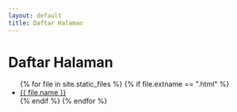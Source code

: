 ```yaml
---
layout: default
title: Daftar Halaman
---
```


<h1>Daftar Halaman</h1>

<ul>
{% for file in site.static_files %}
    {% if file.extname == ".html" %}
        <li><a href="{{ file.path | relative_url }}">{{ file.name }}</a></li>
    {% endif %}
{% endfor %}
</ul>